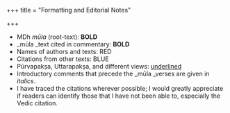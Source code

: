 +++
title = "Formatting and Editorial Notes"

+++

*   MDh _mūla_ (root-text): **BOLD**
*   _mūla _text cited in commentary: **BOLD**
*   Names of authors and texts: RED
*   Citations from other texts: BLUE
*   Pūrvapakṣa, Uttarapakṣa, and different views: <span style="text-decoration:underline;">underlined</span>
*   Introductory comments that precede the _mūla _verses are given in _italics_.
*   I have traced the citations wherever possible; I would greatly appreciate if readers can identify those that I have not been able to, especially the Vedic citation.
